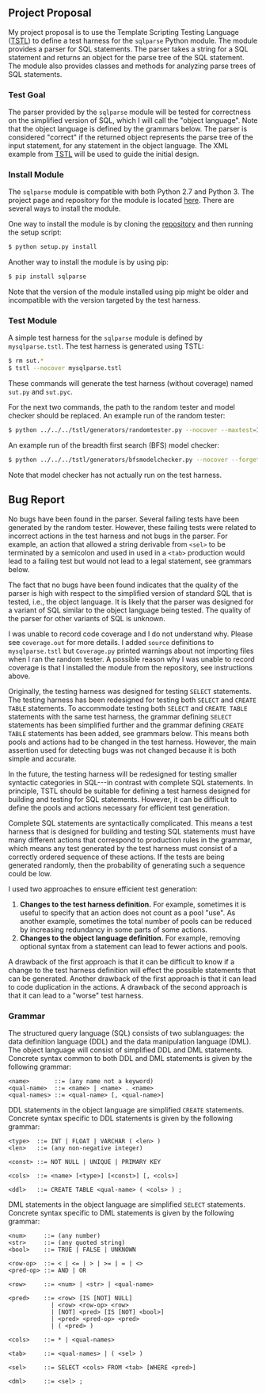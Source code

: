 ## Project Proposal

My project proposal is to use the Template Scripting Testing Language
([TSTL][tstl]) to define a test harness for the `sqlparse` Python module. The
module provides a parser for SQL statements. The parser takes a string for a SQL
statement and returns an object for the parse tree of the SQL statement. The
module also provides classes and methods for analyzing parse trees of SQL
statements.

### Test Goal

The parser provided by the `sqlparse` module will be tested for correctness on
the simplified version of SQL, which I will call the "object language". Note
that the object language is defined by the grammars below. The parser is
considered "correct" if the returned object represents the parse tree of the
input statement, for any statement in the object language. The XML example from
[TSTL][tstl] will be used to guide the initial design.

### Install Module

The `sqlparse` module is compatible with both Python 2.7 and Python 3. The
project page and repository for the module is located [here][sqlparse]. There
are several ways to install the module.

One way to install the module is by cloning the [repository][sqlparse] and then
running the setup script:

```bash
$ python setup.py install
```

Another way to install the module is by using pip:

```bash
$ pip install sqlparse
```

Note that the version of the module installed using pip might be older and
incompatible with the version targeted by the test harness.

### Test Module

A simple test harness for the `sqlparse` module is defined by `mysqlparse.tstl`.
The test harness is generated using TSTL:

```bash
$ rm sut.*
$ tstl --nocover mysqlparse.tstl
```

These commands will generate the test harness (without coverage) named `sut.py`
and `sut.pyc`.

For the next two commands, the path to the random tester and model checker
should be replaced. An example run of the random tester:

```bash
$ python ../../../tstl/generators/randomtester.py --nocover --maxtest=100 --depth=50
```

An example run of the breadth first search (BFS) model checker:

```bash
$ python ../../../tstl/generators/bfsmodelchecker.py --nocover --forget=0.5 --depth=50
```

Note that model checker has not actually run on the test harness.

## Bug Report

No bugs have been found in the parser. Several failing tests have been generated
by the random tester. However, these failing tests were related to incorrect
actions in the test harness and not bugs in the parser. For example, an action
that allowed a string derivable from `<sel>` to be terminated by a semicolon and
used in used in a `<tab>` production would lead to a failing test but would not
lead to a legal statement, see grammars below.

The fact that no bugs have been found indicates that the quality of the parser
is high with respect to the simplified version of standard SQL that is tested,
i.e., the object language. It is likely that the parser was designed for a
variant of SQL similar to the object language being tested. The quality of the
parser for other variants of SQL is unknown.

I was unable to record code coverage and I do not understand why. Please see
`coverage.out` for more details. I added `source` definitions to
`mysqlparse.tstl` but `Coverage.py` printed warnings about not importing files
when I ran the random tester. A possible reason why I was unable to record
coverage is that I installed the module from the repository, see instructions
above.

Originally, the testing harness was designed for testing `SELECT` statements.
The testing harness has been redesigned for testing both `SELECT` and
`CREATE TABLE` statements. To accommodate testing both `SELECT` and
`CREATE TABLE` statements with the same test harness, the grammar defining
`SELECT` statements has been simplified further and the grammar defining
`CREATE TABLE` statements has been added, see grammars below. This means both
pools and actions had to be changed in the test harness. However, the main
assertion used for detecting bugs was not changed because it is both simple and
accurate.

In the future, the testing harness will be redesigned for testing smaller
syntactic categories in SQL---in contrast with complete SQL statements. In
principle, TSTL should be suitable for defining a test harness designed for
building and testing for SQL statements. However, it can be difficult to define
the pools and actions necessary for efficient test generation.

Complete SQL statements are syntactically complicated. This means a test harness
that is designed for building and testing SQL statements must have many
different actions that correspond to production rules in the grammar, which
means any test generated by the test harness must consist of a correctly ordered
sequence of these actions. If the tests are being generated randomly, then the
probability of generating such a sequence could be low.

I used two approaches to ensure efficient test generation:

1. **Changes to the test harness definition.** For example, sometimes it is
   useful to specify that an action does not count as a pool "use". As another
   example, sometimes the total number of pools can be reduced by increasing
   redundancy in some parts of some actions.
2. **Changes to the object language definition.** For example, removing optional
   syntax from a statement can lead to fewer actions and pools.

A drawback of the first approach is that it can be difficult to know if a change
to the test harness definition will effect the possible statements that can be
generated. Another drawback of the first approach is that it can lead to code
duplication in the actions. A drawback of the second approach is that it can
lead to a "worse" test harness.

### Grammar

The structured query language (SQL) consists of two sublanguages: the data
definition language (DDL) and the data manipulation language (DML). The object
language will consist of simplified DDL and DML statements. Concrete syntax
common to both DDL and DML statements is given by the following grammar:

```
<name>       ::= (any name not a keyword)
<qual-name>  ::= <name> | <name> . <name>
<qual-names> ::= <qual-name> [, <qual-name>]
```

DDL statements in the object language are simplified `CREATE` statements.
Concrete syntax specific to DDL statements is given by the following grammar:

```
<type>  ::= INT | FLOAT | VARCHAR ( <len> )
<len>   ::= (any non-negative integer)

<const> ::= NOT NULL | UNIQUE | PRIMARY KEY

<cols>  ::= <name> [<type>] [<const>] [, <cols>]

<ddl>   ::= CREATE TABLE <qual-name> ( <cols> ) ;
```

DML statements in the object language are simplified `SELECT` statements.
Concrete syntax specific to DML statements is given by the following grammar:

```
<num>     ::= (any number)
<str>     ::= (any quoted string)
<bool>    ::= TRUE | FALSE | UNKNOWN

<row-op>  ::= < | <= | > | >= | = | <>
<pred-op> ::= AND | OR

<row>     ::= <num> | <str> | <qual-name>

<pred>    ::= <row> [IS [NOT] NULL]
            | <row> <row-op> <row>
            | [NOT] <pred> [IS [NOT] <bool>]
            | <pred> <pred-op> <pred>
            | ( <pred> )

<cols>    ::= * | <qual-names>

<tab>     ::= <qual-names> | ( <sel> )

<sel>     ::= SELECT <cols> FROM <tab> [WHERE <pred>]

<dml>     ::= <sel> ;
```

[tstl]: https://github.com/agroce/tstl
[sqlparse]: https://github.com/andialbrecht/sqlparse
